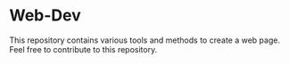 # Web-Dev

This repository contains various tools and methods to create a web page. 
Feel free to contribute to this repository.



